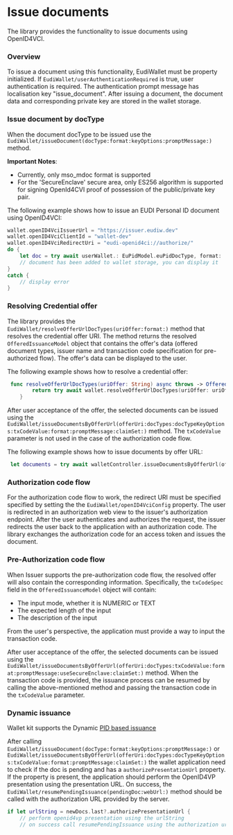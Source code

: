 #  Issue documents

The library provides the functionality to issue documents using OpenID4VCI. 

### Overview

To issue a document
using this functionality, EudiWallet must be property initialized. 
If ``EudiWallet/userAuthenticationRequired`` is true, user authentication is required. The authentication prompt message has localisation key "issue_document".
After issuing a document, the document data and corresponding private key are stored in the wallet storage.

### Issue document by docType
When the document docType to be issued use the ``EudiWallet/issueDocument(docType:format:keyOptions:promptMessage:)`` method.

__Important Notes__:

- Currently, only mso_mdoc format is supported
- For the 'SecureEnclave' secure area, only ES256 algorithm is supported for signing OpenId4CVI proof of possession of the
public/private key pair.

The following example shows how to issue an EUDI Personal ID document using OpenID4VCI:

```swift
wallet.openID4VciIssuerUrl = "https://issuer.eudiw.dev" 
wallet.openID4VciClientId = "wallet-dev"
wallet.openID4VciRedirectUri = "eudi-openid4ci://authorize/" 
do {
	let doc = try await userWallet.: EuPidModel.euPidDocType, format: .cbor)
	// document has been added to wallet storage, you can display it
}
catch {
	// display error
}
```
### Resolving Credential offer

The library provides the ``EudiWallet/resolveOfferUrlDocTypes(uriOffer:format:)`` method that resolves the credential offer URI.
The method returns the resolved ``OfferedIssuanceModel`` object that contains the offer's data (offered document types, issuer name and transaction code specification for pre-authorized flow). The offer's data can be displayed to the
user.

The following example shows how to resolve a credential offer:

```swift
 func resolveOfferUrlDocTypes(uriOffer: String) async throws -> OfferedIssuanceModel {
		return try await wallet.resolveOfferUrlDocTypes(uriOffer: uriOffer)
	}
```

After user acceptance of the offer, the selected documents can be issued using the ``EudiWallet/issueDocumentsByOfferUrl(offerUri:docTypes:docTypeKeyOptions:txCodeValue:format:promptMessage:claimSet:)`` method.
The `txCodeValue` parameter is not used in the case of the authorization code flow.

The following example shows how to issue documents by offer URL:
```swift
 let documents = try await walletController.issueDocumentsByOfferUrl(offerUri: uri,  docTypes: docOffers, format: .cbor, txCodeValue: txCodeValue )
```

### Authorization code flow

For the authorization code flow to work, the redirect URI must be specified specified by setting the the ``EudiWallet/openID4VciConfig`` property.
The user is redirected in an authorization web view to the issuer's authorization endpoint. After the user authenticates and authorizes the request, the issuer redirects the user back to the application with an authorization code. The library exchanges the authorization code for an access token and issues the document.

### Pre-Authorization code flow

When Issuer supports the pre-authorization code flow, the resolved offer will also contain the corresponding
information. Specifically, the `txCodeSpec` field in the ``OfferedIssuanceModel`` object will contain:

- The input mode, whether it is NUMERIC or TEXT
- The expected length of the input
- The description of the input

From the user's perspective, the application must provide a way to input the transaction code.

After user acceptance of the offer, the selected documents can be issued using the ``EudiWallet/issueDocumentsByOfferUrl(offerUri:docTypes:txCodeValue:format:promptMessage:useSecureEnclave:claimSet:)`` method.
When the transaction code is provided, the issuance process can be resumed by calling the above-mentioned method and passing the transaction code in the `txCodeValue` parameter.

### Dynamic issuance
Wallet kit supports the Dynamic [PID based issuance](https://github.com/eu-digital-identity-wallet/eudi-wallet-product-roadmap/issues/82)

After calling ``EudiWallet/issueDocument(docType:format:keyOptions:promptMessage:)`` or ``EudiWallet/issueDocumentsByOfferUrl(offerUri:docTypes:docTypeKeyOptions:txCodeValue:format:promptMessage:claimSet:)`` the wallet application need to check if the doc is pending and has a `authorizePresentationUrl` property. If the property is present, the application should perform the OpenID4VP presentation using the presentation URL. On success, the ``EudiWallet/resumePendingIssuance(pendingDoc:webUrl:)`` method should be called with the authorization URL provided by the server.
```swift
if let urlString = newDocs.last?.authorizePresentationUrl { 
	// perform openid4vp presentation using the urlString 
	// on success call resumePendingIssuance using the authorization url  
```
